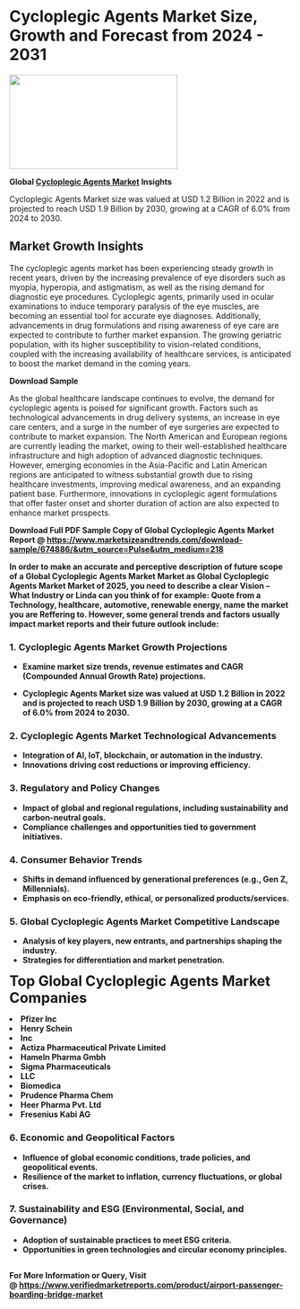 <H1>Cycloplegic Agents Market Size, Growth and Forecast from 2024 - 2031</H1><img class="aligncenter size-medium wp-image-584254" src="https://thirdeyenews.in/wp-content/uploads/2024/09/Global-Market-Research-300x168.jpeg" alt="" width="300" height="168" /><p><strong>Global&nbsp;<a href="https://www.marketsizeandtrends.com/download-sample/674886/&amp;utm_source=Pulse&amp;utm_medium=218">Cycloplegic Agents Market</a> Insights</strong></p><p>Cycloplegic Agents Market size was valued at USD 1.2 Billion in 2022 and is projected to reach USD 1.9 Billion by 2030, growing at a CAGR of 6.0% from 2024 to 2030.</p><p><h2>Market Growth Insights</h2> <p>The cycloplegic agents market has been experiencing steady growth in recent years, driven by the increasing prevalence of eye disorders such as myopia, hyperopia, and astigmatism, as well as the rising demand for diagnostic eye procedures. Cycloplegic agents, primarily used in ocular examinations to induce temporary paralysis of the eye muscles, are becoming an essential tool for accurate eye diagnoses. Additionally, advancements in drug formulations and rising awareness of eye care are expected to contribute to further market expansion. The growing geriatric population, with its higher susceptibility to vision-related conditions, coupled with the increasing availability of healthcare services, is anticipated to boost the market demand in the coming years.</p> <p><strong>Download Sample</strong></p> <p>As the global healthcare landscape continues to evolve, the demand for cycloplegic agents is poised for significant growth. Factors such as technological advancements in drug delivery systems, an increase in eye care centers, and a surge in the number of eye surgeries are expected to contribute to market expansion. The North American and European regions are currently leading the market, owing to their well-established healthcare infrastructure and high adoption of advanced diagnostic techniques. However, emerging economies in the Asia-Pacific and Latin American regions are anticipated to witness substantial growth due to rising healthcare investments, improving medical awareness, and an expanding patient base. Furthermore, innovations in cycloplegic agent formulations that offer faster onset and shorter duration of action are also expected to enhance market prospects.</p> <p><strong></p><p><span class=""><strong>Download Full PDF Sample Copy of Global Cycloplegic Agents Market Report</strong> @ <a href="https://www.marketsizeandtrends.com/download-sample/674886/&amp;utm_source=Pulse&amp;utm_medium=218" target="_blank">https://www.marketsizeandtrends.com/download-sample/674886/&amp;utm_source=Pulse&amp;utm_medium=218</a></span></p><p>In order to make an accurate and perceptive description of future scope of a Global&nbsp;Cycloplegic Agents Market Market as Global&nbsp;Cycloplegic Agents Market Market of 2025, you need to describe a clear Vision &ndash; What Industry or Linda can you think of for example: Quote from a Technology, healthcare, automotive, renewable energy, name the market you are Reffering to. However, some general trends and factors usually impact market reports and their future outlook include:</p><h3>1.&nbsp;<strong>Cycloplegic Agents Market Growth Projections</strong></h3><ul><li>Examine market size trends, revenue estimates and CAGR (Compounded Annual Growth Rate) projections.</li><li><p>Cycloplegic Agents Market size was valued at USD 1.2 Billion in 2022 and is projected to reach USD 1.9 Billion by 2030, growing at a CAGR of 6.0% from 2024 to 2030.</p></li></ul><h3>2.&nbsp;<strong>Cycloplegic Agents Market Technological Advancements</strong></h3><ul><li>Integration of AI, IoT, blockchain, or automation in the industry.</li><li>Innovations driving cost reductions or improving efficiency.</li></ul><h3>3.&nbsp;<strong>Regulatory and Policy Changes</strong></h3><ul><li>Impact of global and regional regulations, including sustainability and carbon-neutral goals.</li><li>Compliance challenges and opportunities tied to government initiatives.</li></ul><h3>4.&nbsp;<strong>Consumer Behavior Trends</strong></h3><ul><li>Shifts in demand influenced by generational preferences (e.g., Gen Z, Millennials).</li><li>Emphasis on eco-friendly, ethical, or personalized products/services.</li></ul><h3>5.&nbsp;<strong>Global Cycloplegic Agents Market Competitive Landscape</strong></h3><ul><li>Analysis of key players, new entrants, and partnerships shaping the industry.</li><li>Strategies for differentiation and market penetration.</li></ul><p data-pm-slice="1 1 []"><span style="color: inherit; font-family: inherit; font-size: 25px;">Top Global Cycloplegic Agents Market Companies</span></p><div class="" data-test-id=""><p><li>Pfizer Inc</li><li> Henry Schein</li><li> Inc</li><li> Actiza Pharmaceutical Private Limited</li><li> Hameln Pharma Gmbh</li><li> Sigma Pharmaceuticals</li><li> LLC</li><li> Biomedica</li><li> Prudence Pharma Chem</li><li> Heer Pharma Pvt. Ltd</li><li> Fresenius Kabi AG</li></p></div><h3>6.&nbsp;<strong>Economic and Geopolitical Factors</strong></h3><ul><li>Influence of global economic conditions, trade policies, and geopolitical events.</li><li>Resilience of the market to inflation, currency fluctuations, or global crises.</li></ul><h3>7.&nbsp;<strong>Sustainability and ESG (Environmental, Social, and Governance)</strong></h3><ul><li>Adoption of sustainable practices to meet ESG criteria.</li><li>Opportunities in green technologies and circular economy principles.</li></ul><h2><strong style="font-size: 14px;">For More Information or Query, Visit @&nbsp;</strong><a style="background-color: #ffffff; font-size: 14px;" href="https://www.marketsizeandtrends.com/report/cycloplegic-agents-market/" target="_blank">https://www.verifiedmarketreports.com/product/airport-passenger-boarding-bridge-market</a></h2>
